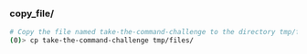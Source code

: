 ### copy_file/

```bash
# Copy the file named take-the-command-challenge to the directory tmp/files.
(0)> cp take-the-command-challenge tmp/files/
```
